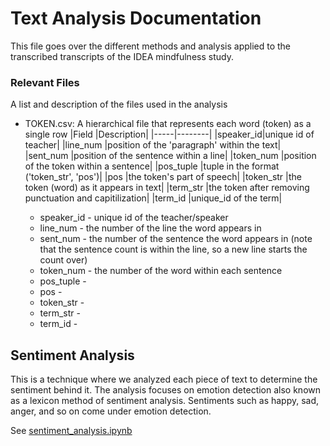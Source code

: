 # Text Analysis Documentation 
 
This file goes over the different methods and analysis applied to the transcribed transcripts of the IDEA mindfulness study. 

### Relevant Files

A list and description of the files used in the analysis

- TOKEN.csv: A hierarchical file that represents each word (token) as a single row
|Field |Description|
|-----|--------|
|speaker_id|unique id of teacher|
|line_num  |position of the 'paragraph' within the text|
|sent_num  |position of the sentence within a line|
|token_num |position of the token within a sentence|
|pos_tuple |tuple in the format ('token_str', 'pos')|
|pos       |the token's part of speech|
|token_str |the token (word) as it appears in text|
|term_str  |the token after removing punctuation and capitilization|
|term_id   |unique_id of the term|


    - speaker_id - unique id of the teacher/speaker
    - line_num - the number of the line the word appears in
    - sent_num - the number of the sentence the word appears in (note that the sentence count is within the line, so a new line starts the count over)
    - token_num - the number of the word within each sentence
    - pos_tuple - 
    - pos - 
    - token_str - 
    - term_str - 
    - term_id - 

## Sentiment Analysis

This is a technique where we analyzed each piece of text to determine the sentiment behind it. The analysis focuses on emotion detection also known as a lexicon method of sentiment analysis. Sentiments such as happy, sad, anger, and so on come under emotion detection. 

See [sentiment_analysis.ipynb](https://github.com/eycooper/capstone/tree/main/text_analytics_code/sentiment_analysis.ipynb)



